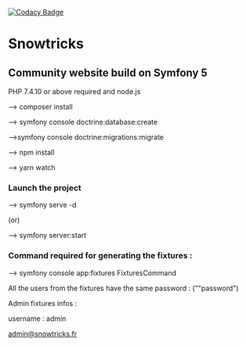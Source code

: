 [![Codacy Badge](https://app.codacy.com/project/badge/Grade/0b7095c44e0e4146afd7ed42fa8de060)](https://www.codacy.com/gh/CarluPtr/snowtricks/dashboard?utm_source=github.com&amp;utm_medium=referral&amp;utm_content=CarluPtr/snowtricks&amp;utm_campaign=Badge_Grade)
# Snowtricks
## Community website build on Symfony 5

PHP 7.4.10 or above required and node.js

--> composer install

--> symfony console doctrine:database:create

-->symfony console doctrine:migrations:migrate

--> npm install

--> yarn watch

### Launch the project

--> symfony serve -d 

(or)

--> symfony server:start

### Command required for generating the fixtures :
--> symfony console app:fixtures FixturesCommand

All the users from the fixtures have the same password : (""password")

Admin fixtures infos :

username : admin

admin@snowtricks.fr